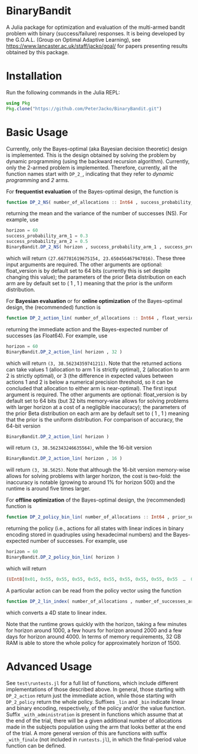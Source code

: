 # BinaryBandit
A Julia package for optimization and evaluation of the multi-armed bandit problem with binary (success/failure) responses. It is being developed by the G.O.A.L. (Group on Optimal Adaptive Learning), see https://www.lancaster.ac.uk/staff/jacko/goal/ for papers presenting results obtained by this package.

# Installation

Run the following commands in the Julia REPL:

```julia
using Pkg
Pkg.clone("https://github.com/PeterJacko/BinaryBandit.git")
```

# Basic Usage

Currently, only the Bayes-optimal (aka Bayesian decision theoretic) design is implemented. This is the design obtained by solving the problem by dynamic programming (using the backward recursion algorithm).
Currently, only the 2-armed problem is implemented.
Therefore, currently, all the function names start with `DP_2_`, indicating that they refer to *dynamic programming* and *2* arms.

For **frequentist evaluation** of the Bayes-optimal design, the function is
```julia
function DP_2_NS( number_of_allocations :: Int64 , success_probability_arm_1 :: Float64 , success_probability_arm_2 :: Float64 , float_version :: Int64 = Int64( 64 ) , prior_success_arm_1 :: Int64 = Int64( 1 ) , prior_failure_arm_1 :: Int64 = Int64( 1 ) , prior_success_arm_2 :: Int64 = Int64( 1 ) , prior_failure_arm_2 :: Int64 = Int64( 1 ) )
```
returning the mean and the variance of the number of successes (NS). For example, use
```julia
horizon = 60
success_probability_arm_1 = 0.3
success_probability_arm_2 = 0.5
BinaryBandit.DP_2_NS( horizon , success_probability_arm_1 , success_probability_arm_2 )
```
which will return `(27.667781619675154, 23.650456467947016)`. These three input arguments are required. The other arguments are optional: float_version is by default set to 64 bits (currently this is set despite changing this value); the parameters of the prior Beta distribution on each arm are by default set to ( 1 , 1 ) meaning that the prior is the uniform distribution.

For **Bayesian evaluation** or for **online optimization** of the Bayes-optimal design, the (recommended) function is
```julia
function DP_2_action_lin( number_of_allocations :: Int64 , float_version :: Int64 = Int64( 64 ) , prior_success_arm_1 :: Int64 = Int64( 1 ) , prior_failure_arm_1 :: Int64 = Int64( 1 ) , prior_success_arm_2 :: Int64 = Int64( 1 ) , prior_failure_arm_2 :: Int64 = Int64( 1 ) )
```
returning the immediate action and the Bayes-expected number of successes (as Float64). For example, use
```julia
horizon = 60
BinaryBandit.DP_2_action_lin( horizon , 32 )
```
which will return `(3, 38.56234359741211)`. Note that the returned actions can take values 1 (allocation to arm 1 is strictly optimal), 2 (allocation to arm 2 is strictly optimal), or 3 (the difference in expected values between actions 1 and 2 is below a numerical precision threshold, so it can be concluded that allocation to either arm is near-optimal). The first input argument is required. The other arguments are optional: float_version is by default set to 64 bits (but 32 bits memory-wise allows for solving problems with larger horizon at a cost of a negligible inaccuracy); the parameters of the prior Beta distribution on each arm are by default set to ( 1 , 1 ) meaning that the prior is the uniform distribution.
For comparison of accuracy, the 64-bit version
```julia
BinaryBandit.DP_2_action_lin( horizon )
```
will return `(3, 38.562343246635564)`, while the 16-bit version
```julia
BinaryBandit.DP_2_action_lin( horizon , 16 )
```
will return `(3, 38.5625)`. Note that although the 16-bit version memory-wise allows for solving problems with larger horizon, the cost is two-fold: the inaccuracy is notable (growing to around 1% for horizon 500) and the runtime is around five times larger.

For **offline optimization** of the Bayes-optimal design, the (recommended) function is
```julia
function DP_2_policy_bin_lin( number_of_allocations :: Int64 , prior_success_arm_1 :: Int64 = Int64( 1 ) , prior_failure_arm_1 :: Int64 = Int64( 1 ) , prior_success_arm_2 :: Int64 = Int64( 1 ) , prior_failure_arm_2 :: Int64 = Int64( 1 ) )
```
returning the policy (i.e., actions for all states with linear indices in binary encoding stored in quadruples using hexadecimal numbers) and the Bayes-expected number of successes. For example, use
```julia
horizon = 60
BinaryBandit.DP_2_policy_bin_lin( horizon )
```
which will return
```julia
(UInt8[0x01, 0x55, 0x55, 0x55, 0x55, 0x55, 0x55, 0x55, 0x55, 0x55  …  0x9a, 0x95, 0x56, 0xa9, 0x5a, 0x9a, 0x95, 0xe9, 0xe9, 0x6b], 38.562343246635564)
```
A particular action can be read from the policy vector using the function
```julia
function DP_2_lin_index( number_of_allocations , number_of_successes_arm_1 , number_of_failures_arm_1 , number_of_successes_arm_2 , number_of_remaining_allocations )
```
which converts a 4D state to linear index.

Note that the runtime grows quickly with the horizon, taking a few minutes for horizon around 1000, a few hours for horizon around 2000 and a few days for horizon around 4000. In terms of memory requirements, 32 GB RAM is able to store the whole policy for approximately horizon of 1500.

# Advanced Usage

See `test\runtests.jl` for a full list of functions, which include different implementations of those described above. In general, those starting with `DP_2_action` return just the immediate action, while those starting with `DP_2_policy` return the whole policy. Suffixes `_lin` and `_bin` indicate linear and binary encoding, respectively, of the policy and/or the value function. Suffix `_with_administration` is present in functions which assume that at the end of the trial, there will be a given additional number of allocations made in the subjects population using the arm that looks better at the end of the trial. A more general version of this are functions with suffix `_with_finale` (not included in `runtests.jl`), in which the final-period value function can be defined.
